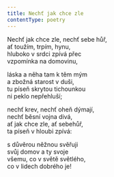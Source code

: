 ```yaml
---
title: Nechť jak chce zle
contentType: poetry
---
```


Nechť jak chce zle, nechť sebe hůř,  
ať toužím, trpím, hynu,  
hluboko v srdci zpívá přec  
vzpomínka na domovinu,

láska a něha tam k těm mým  
a zbožná starost v duši,  
tu píseň skrytou tichounkou  
ni peklo nepřehluší;

nechť krev, nechť oheň dýmají,  
nechť běsní vojna divá,  
ať jak chce zle, ať sebehůř,  
ta píseň v hloubi zpívá:

s důvěrou něžnou svěřuji  
svůj domov a ty svoje  
všemu, co v světě světlého,  
co v lidech dobrého je!
